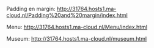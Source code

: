 Padding en margin: http://31764.hosts1.ma-cloud.nl/Padding%20and%20margin/index.html

Menu: http://31764.hosts1.ma-cloud.nl/Menu/index.html

Museum: http://31764.hosts1.ma-cloud.nl/museum.html

